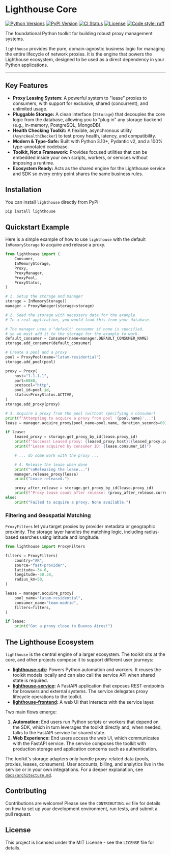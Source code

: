 # Lighthouse Core

[![Python Versions](https://img.shields.io/pypi/pyversions/lighthouse.svg)](https://pypi.org/project/lighthouse/)
[![PyPI Version](https://img.shields.io/pypi/v/lighthouse.svg)](https://pypi.org/project/lighthouse/)
[![CI Status](https://github.com/fzaca/lighthouse/actions/workflows/test.yml/badge.svg)](https://github.com/fzaca/lighthouse/actions/workflows/test.yml)
[![License](https://img.shields.io/pypi/l/lighthouse.svg)](https://github.com/fzaca/lighthouse/blob/main/LICENSE)
[![Code style: ruff](https://img.shields.io/endpoint?url=https://raw.githubusercontent.com/astral-sh/ruff/main/assets/badge/v2.json)](https://github.com/astral-sh/ruff)

The foundational Python toolkit for building robust proxy management systems.

`lighthouse` provides the pure, domain-agnostic business logic for managing the entire lifecycle of network proxies. It is the engine that powers the Lighthouse ecosystem, designed to be used as a direct dependency in your Python applications.

---

## Key Features

*   **Proxy Leasing System:** A powerful system to "lease" proxies to consumers, with support for exclusive, shared (concurrent), and unlimited usage.
*   **Pluggable Storage:** A clean interface (`IStorage`) that decouples the core logic from the database, allowing you to "plug in" any storage backend (e.g., in-memory, PostgreSQL, MongoDB).
*   **Health Checking Toolkit:** A flexible, asynchronous utility (`AsyncHealthChecker`) to test proxy health, latency, and compatibility.
*   **Modern & Type-Safe:** Built with Python 3.10+, Pydantic v2, and a 100% type-annotated codebase.
*   **Toolkit, Not a Framework:** Provides focused utilities that can be embedded inside your own scripts, workers, or services without imposing a runtime.
*   **Ecosystem Ready:** Acts as the shared engine for the Lighthouse service and SDK so every entry point shares the same business rules.

## Installation

You can install `lighthouse` directly from PyPI:

```bash
pip install lighthouse
```

## Quickstart Example

Here is a simple example of how to use `lighthouse` with the default `InMemoryStorage` to acquire and release a proxy.

```python
from lighthouse import (
    Consumer,
    InMemoryStorage,
    Proxy,
    ProxyManager,
    ProxyPool,
    ProxyStatus,
)

# 1. Setup the storage and manager
storage = InMemoryStorage()
manager = ProxyManager(storage=storage)

# 2. Seed the storage with necessary data for the example
# In a real application, you would load this from your database.

# The manager uses a "default" consumer if none is specified,
# so we must add it to the storage for the example to work.
default_consumer = Consumer(name=manager.DEFAULT_CONSUMER_NAME)
storage.add_consumer(default_consumer)

# Create a pool and a proxy
pool = ProxyPool(name="latam-residential")
storage.add_pool(pool)

proxy = Proxy(
    host="1.1.1.1",
    port=8080,
    protocol="http",
    pool_id=pool.id,
    status=ProxyStatus.ACTIVE,
)
storage.add_proxy(proxy)

# 3. Acquire a proxy from the pool (without specifying a consumer)
print(f"Attempting to acquire a proxy from pool '{pool.name}'...")
lease = manager.acquire_proxy(pool_name=pool.name, duration_seconds=60)

if lease:
    leased_proxy = storage.get_proxy_by_id(lease.proxy_id)
    print(f"Success! Leased proxy: {leased_proxy.host}:{leased_proxy.port}")
    print(f"Lease acquired by consumer ID: {lease.consumer_id}")

    # ... do some work with the proxy ...

    # 4. Release the lease when done
    print("\nReleasing the lease...")
    manager.release_proxy(lease)
    print("Lease released.")

    proxy_after_release = storage.get_proxy_by_id(lease.proxy_id)
    print(f"Proxy lease count after release: {proxy_after_release.current_leases}")
else:
    print("Failed to acquire a proxy. None available.")
```

### Filtering and Geospatial Matching

`ProxyFilters` let you target proxies by provider metadata or geographic
proximity. The storage layer handles the matching logic, including radius-based
searches using latitude and longitude.

```python
from lighthouse import ProxyFilters

filters = ProxyFilters(
    country="AR",
    source="fast-provider",
    latitude=-34.6,
    longitude=-58.38,
    radius_km=50,
)

lease = manager.acquire_proxy(
    pool_name="latam-residential",
    consumer_name="team-madrid",
    filters=filters,
)

if lease:
    print("Got a proxy close to Buenos Aires!")
```

## The Lighthouse Ecosystem

`lighthouse` is the central engine of a larger ecosystem. The toolkit sits at the
core, and other projects compose it to support different user journeys:

*   **[lighthouse-sdk](https://github.com/fzaca/lighthouse-sdk):** Powers Python
    automation and workers. It reuses the toolkit models locally and can also
    call the service API when shared state is required.
*   **[lighthouse-service](https://github.com/fzaca/lighthouse-service):** A
    FastAPI application that exposes REST endpoints for browsers and external
    systems. The service delegates proxy lifecycle operations to the toolkit.
*   **[lighthouse-frontend](https://github.com/fzaca/lighthouse-frontend):** A
    web UI that interacts with the service layer.

Two main flows emerge:

1. **Automation:** End users run Python scripts or workers that depend on the
   SDK, which in turn leverages the toolkit directly and, when needed, talks to
   the FastAPI service for shared state.
2. **Web Experience:** End users access the web UI, which communicates with the
   FastAPI service. The service composes the toolkit with production storage and
   application concerns such as authentication.

The toolkit's storage adapters only handle proxy-related data (pools, proxies,
leases, consumers). User accounts, billing, and analytics live in the service or
in your own integrations. For a deeper explanation, see
[`docs/architecture.md`](docs/architecture.md).

## Contributing

Contributions are welcome! Please see the `CONTRIBUTING.md` file for details on how to set up your development environment, run tests, and submit a pull request.

## License

This project is licensed under the MIT License - see the `LICENSE` file for details.
